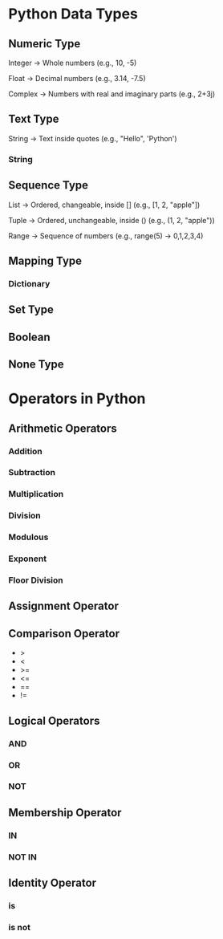 # Python Data Types

## Numeric Type

Integer → Whole numbers (e.g., 10, -5)

Float → Decimal numbers (e.g., 3.14, -7.5)

Complex → Numbers with real and imaginary parts (e.g., 2+3j)

## Text Type

String → Text inside quotes (e.g., "Hello", 'Python')

### String

## Sequence Type

List → Ordered, changeable, inside [] (e.g., [1, 2, "apple"])

Tuple → Ordered, unchangeable, inside () (e.g., (1, 2, "apple"))

Range → Sequence of numbers (e.g., range(5) → 0,1,2,3,4)

## Mapping Type
### Dictionary

## Set Type

## Boolean

## None Type

# Operators in Python

## Arithmetic Operators
### Addition
### Subtraction
### Multiplication
### Division
### Modulous
### Exponent
### Floor Division

## Assignment Operator

## Comparison Operator
- \>
- <
- \>=
- <=
- ==
- !=

## Logical Operators

### AND
### OR
### NOT


## Membership Operator
### IN
### NOT IN

## Identity Operator
### is
### is not
